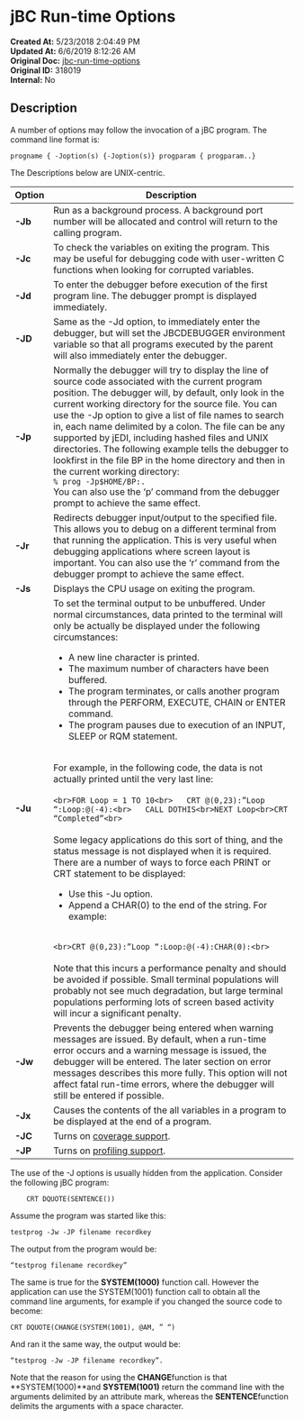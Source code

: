 #  jBC Run-time Options

**Created At:** 5/23/2018 2:04:49 PM  
**Updated At:** 6/6/2019 8:12:26 AM  
**Original Doc:** [jbc-run-time-options](https://docs.jbase.com/36868-jbase-basic/jbc-run-time-options)  
**Original ID:** 318019  
**Internal:** No  


## Description 

A number of options may follow the invocation of a jBC program. The command line format is:

```
progname { -Joption(s) {-Joption(s)} progparam { progparam..}
```

The Descriptions below are UNIX-centric.




| Option<br> | Description<br> |
| --- | --- |
| **-Jb**<br> | Run as a background process. A background port number will be allocated and control will return to the calling program.<br> |
| **-Jc**<br> | To check the variables on exiting the program. This may be useful for debugging code with user-written C functions when looking for corrupted variables.<br> |
| **-Jd**<br> | To enter the debugger before execution of the first program line. The debugger prompt is displayed immediately.<br> |
| **-JD**<br> | Same as the -Jd option, to immediately enter the debugger, but will set the JBCDEBUGGER environment variable so that all programs executed by the parent will also immediately enter the debugger.<br> |
| **-Jp**<br> | Normally the debugger will try to display the line of source code associated with the current program position. The debugger will, by default, only look in the current working directory for the source file. You can use the -Jp option to give a list of file names to search in, each name delimited by a colon. The file can be any supported by jEDI, including hashed files and UNIX directories. The following example tells the debugger to lookfirst in the file BP in the home directory and then in the current working directory:<br>`% prog -Jp$HOME/BP:.`<br>You can also use the ‘p’ command from the debugger prompt to achieve the same effect.<br> |
| **-Jr**<br> | Redirects debugger input/output to the specified file. This allows you to debug on a different terminal from that running the application. This is very useful when debugging applications where screen layout is important. You can also use the ‘r’ command from the debugger prompt to achieve the same effect.<br> |
| **-Js**<br> | Displays the CPU usage on exiting the program.<br> |
| **-Ju**<br> | To set the terminal output to be unbuffered. Under normal circumstances, data printed to the terminal will only be actually be displayed under the following circumstances:<ul><li>A new line character is printed.</li><li>The maximum number of characters have been buffered.</li><li>The program terminates, or calls another program through the PERFORM, EXECUTE, CHAIN or ENTER command.</li><li>The program pauses due to execution of an INPUT, SLEEP or RQM statement.</li></ul><br>For example, in the following code, the data is not actually printed until the very last line:<br><br>```<br>FOR Loop = 1 TO 10<br>   CRT @(0,23):”Loop “:Loop:@(-4):<br>   CALL DOTHIS<br>NEXT Loop<br>CRT “Completed”<br>```<br><br>Some legacy applications do this sort of thing, and the status message is not displayed when it is required. There are a number of ways to force each PRINT or CRT statement to be displayed:<br><ul><li>Use this -Ju option.</li><li>Append a CHAR(0) to the end of the string. For example:</li></ul><br>```<br>CRT @(0,23):”Loop “:Loop:@(-4):CHAR(0):<br>```<br><br>Note that this incurs a performance penalty and should be avoided if possible. Small terminal populations will probably not see much degradation, but large terminal populations performing lots of screen based activity will incur a significant penalty.<br> |
| **-Jw**<br> | Prevents the debugger being entered when warning messages are issued. By default, when a run-time error occurs and a warning message is issued, the debugger will be entered. The later section on error messages describes this more fully. This option will not affect fatal run-time errors, where the debugger will still be entered if possible.<br> |
| **-Jx**<br> | Causes the contents of the all variables in a program to be displayed at the end of a program.<br> |
| **-JC**<br> | Turns on [coverage support](./../../jbase/tools/jcover).<br> |
| **-JP**<br> | Turns on [profiling support](./../../jbase/tools/jprof).<br> |




The use of the -J options is usually hidden from the application. Consider the following jBC program:

```
    CRT DQUOTE(SENTENCE())
```

Assume the program was started like this:

```
testprog -Jw -JP filename recordkey
```

The output from the program would be:

```
“testprog filename recordkey”
```

The same is true for the **SYSTEM(1000)** function call. However the application can use the SYSTEM(1001) function call to obtain all the command line arguments, for example if you changed the source code to become:

```
CRT DQUOTE(CHANGE(SYSTEM(1001), @AM, ” “)
```

And ran it the same way, the output would be:

```
“testprog -Jw -JP filename recordkey”.
```

Note that the reason for using the **CHANGE**function is that **SYSTEM(1000)**and **SYSTEM(1001)** return the command line with the arguments delimited by an attribute mark, whereas the **SENTENCE**function delimits the arguments with a space character.


